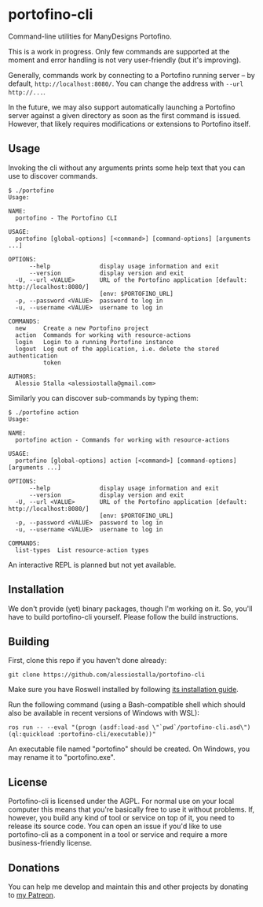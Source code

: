 # portofino-cli
Command-line utilities for ManyDesigns Portofino.

This is a work in progress. Only few commands are supported at the moment and error handling is not very user-friendly (but it's improving).

Generally, commands work by connecting to a Portofino running server – by default, `http://localhost:8080/`. You can change the address with `--url http://...`.

In the future, we may also support automatically launching a Portofino server against a given directory as soon as the first command is issued. However, that likely requires modifications or extensions to Portofino itself.

## Usage
Invoking the cli without any arguments prints some help text that you can use to discover commands.
```
$ ./portofino
Usage: 

NAME:
  portofino - The Portofino CLI

USAGE:
  portofino [global-options] [<command>] [command-options] [arguments ...]

OPTIONS:
      --help              display usage information and exit
      --version           display version and exit
  -U, --url <VALUE>       URL of the Portofino application [default: http://localhost:8080/]
                          [env: $PORTOFINO_URL]
  -p, --password <VALUE>  password to log in
  -u, --username <VALUE>  username to log in

COMMANDS:
  new     Create a new Portofino project
  action  Commands for working with resource-actions
  login   Login to a running Portofino instance
  logout  Log out of the application, i.e. delete the stored authentication
          token

AUTHORS:
  Alessio Stalla <alessiostalla@gmail.com>
 ```
 
Similarly you can discover sub-commands by typing them:
```
$ ./portofino action
Usage: 

NAME:
  portofino action - Commands for working with resource-actions

USAGE:
  portofino [global-options] action [<command>] [command-options] [arguments ...]

OPTIONS:
      --help              display usage information and exit
      --version           display version and exit
  -U, --url <VALUE>       URL of the Portofino application [default: http://localhost:8080/]
                          [env: $PORTOFINO_URL]
  -p, --password <VALUE>  password to log in
  -u, --username <VALUE>  username to log in

COMMANDS:
  list-types  List resource-action types
 ```

An interactive REPL is planned but not yet available.

## Installation

We don't provide (yet) binary packages, though I'm working on it. So, you'll have to build portofino-cli yourself. Please follow the build instructions.

## Building

First, clone this repo if you haven't done already:
```
git clone https://github.com/alessiostalla/portofino-cli
```
Make sure you have Roswell installed by following [its installation guide](https://github.com/roswell/roswell/wiki/Installation).

Run the following command (using a Bash-compatible shell which should also be available in recent versions of Windows with WSL):
```
ros run -- --eval "(progn (asdf:load-asd \"`pwd`/portofino-cli.asd\") (ql:quickload :portofino-cli/executable))"
```

An executable file named "portofino" should be created. On Windows, you may rename it to "portofino.exe".
 
## License
 
Portofino-cli is licensed under the AGPL. For normal use on your local computer this means that you're basically free to use it without problems. If, however, you build any kind of tool or service on top of it, you need to release its source code.
You can open an issue if you'd like to use portofino-cli as a component in a tool or service and require a more business-friendly license.
 
## Donations

You can help me develop and maintain this and other projects by donating to [my Patreon](https://www.patreon.com/alessiostalla).
